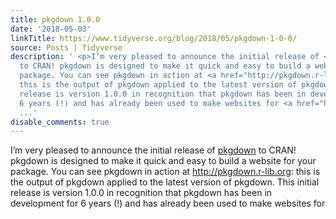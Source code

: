 ```yaml
---
title: pkgdown 1.0.0
date: '2018-05-03'
linkTitle: https://www.tidyverse.org/blog/2018/05/pkgdown-1-0-0/
source: Posts | Tidyverse
description: ' <p>I’m very pleased to announce the initial release of <a href="http://pkgdown.r-lib.org">pkgdown</a>
  to CRAN! pkgdown is designed to make it quick and easy to build a website for your
  package. You can see pkgdown in action at <a href="http://pkgdown.r-lib.org" class="uri">http://pkgdown.r-lib.org</a>:
  this is the output of pkgdown applied to the latest version of pkgdown. This initial
  release is version 1.0.0 in recognition that pkgdown has been in development for
  6 years (!) and has already been used to make websites for <a href="https://github.com/search?q=pkgdown.css+in%3Apath+path%3Adocs&
  ...'
disable_comments: true
---
```

 <p>I’m very pleased to announce the initial release of <a href="http://pkgdown.r-lib.org">pkgdown</a> to CRAN! pkgdown is designed to make it quick and easy to build a website for your package. You can see pkgdown in action at <a href="http://pkgdown.r-lib.org" class="uri">http://pkgdown.r-lib.org</a>: this is the output of pkgdown applied to the latest version of pkgdown. This initial release is version 1.0.0 in recognition that pkgdown has been in development for 6 years (!) and has already been used to make websites for <a href="https://github.com/search?q=pkgdown.css+in%3Apath+path%3Adocs& ...